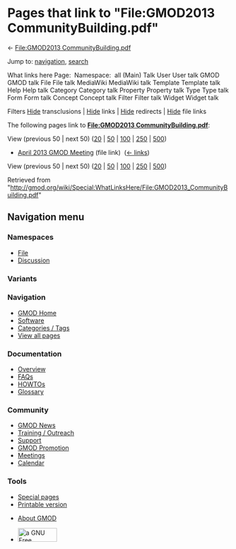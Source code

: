 <div id="mw-page-base" class="noprint">

</div>

<div id="mw-head-base" class="noprint">

</div>

<div id="content" class="mw-body" role="main">

<span id="top"></span>

<div id="mw-js-message" style="display:none;">

</div>



# <span dir="auto">Pages that link to "File:GMOD2013 CommunityBuilding.pdf"</span>

<div id="bodyContent">

<div id="contentSub">

← [File:GMOD2013
CommunityBuilding.pdf](/wiki/File:GMOD2013_CommunityBuilding.pdf "File:GMOD2013 CommunityBuilding.pdf")

</div>

<div id="jump-to-nav" class="mw-jump">

Jump to: [navigation](#mw-navigation), [search](#p-search)

</div>

<div id="mw-content-text">

What links here Page:  Namespace:  all (Main) Talk User User talk GMOD
GMOD talk File File talk MediaWiki MediaWiki talk Template Template talk
Help Help talk Category Category talk Property Property talk Type Type
talk Form Form talk Concept Concept talk Filter Filter talk Widget
Widget talk

Filters
[Hide](/mediawiki/index.php?title=Special:WhatLinksHere/File:GMOD2013_CommunityBuilding.pdf&hidetrans=1 "Special:WhatLinksHere/File:GMOD2013 CommunityBuilding.pdf")
transclusions \|
[Hide](/mediawiki/index.php?title=Special:WhatLinksHere/File:GMOD2013_CommunityBuilding.pdf&hidelinks=1 "Special:WhatLinksHere/File:GMOD2013 CommunityBuilding.pdf")
links \|
[Hide](/mediawiki/index.php?title=Special:WhatLinksHere/File:GMOD2013_CommunityBuilding.pdf&hideredirs=1 "Special:WhatLinksHere/File:GMOD2013 CommunityBuilding.pdf")
redirects \|
[Hide](/mediawiki/index.php?title=Special:WhatLinksHere/File:GMOD2013_CommunityBuilding.pdf&hideimages=1 "Special:WhatLinksHere/File:GMOD2013 CommunityBuilding.pdf")
file links

The following pages link to **[File:GMOD2013
CommunityBuilding.pdf](/wiki/File:GMOD2013_CommunityBuilding.pdf "File:GMOD2013 CommunityBuilding.pdf")**:

View (previous 50 \| next 50)
([20](/mediawiki/index.php?title=Special:WhatLinksHere/File:GMOD2013_CommunityBuilding.pdf&limit=20 "Special:WhatLinksHere/File:GMOD2013 CommunityBuilding.pdf")
\|
[50](/mediawiki/index.php?title=Special:WhatLinksHere/File:GMOD2013_CommunityBuilding.pdf&limit=50 "Special:WhatLinksHere/File:GMOD2013 CommunityBuilding.pdf")
\|
[100](/mediawiki/index.php?title=Special:WhatLinksHere/File:GMOD2013_CommunityBuilding.pdf&limit=100 "Special:WhatLinksHere/File:GMOD2013 CommunityBuilding.pdf")
\|
[250](/mediawiki/index.php?title=Special:WhatLinksHere/File:GMOD2013_CommunityBuilding.pdf&limit=250 "Special:WhatLinksHere/File:GMOD2013 CommunityBuilding.pdf")
\|
[500](/mediawiki/index.php?title=Special:WhatLinksHere/File:GMOD2013_CommunityBuilding.pdf&limit=500 "Special:WhatLinksHere/File:GMOD2013 CommunityBuilding.pdf"))

- [April 2013 GMOD
  Meeting](/wiki/April_2013_GMOD_Meeting "April 2013 GMOD Meeting")
  (file link) ‎ <span class="mw-whatlinkshere-tools">([←
  links](/mediawiki/index.php?title=Special:WhatLinksHere&target=April+2013+GMOD+Meeting "Special:WhatLinksHere"))</span>

View (previous 50 \| next 50)
([20](/mediawiki/index.php?title=Special:WhatLinksHere/File:GMOD2013_CommunityBuilding.pdf&limit=20 "Special:WhatLinksHere/File:GMOD2013 CommunityBuilding.pdf")
\|
[50](/mediawiki/index.php?title=Special:WhatLinksHere/File:GMOD2013_CommunityBuilding.pdf&limit=50 "Special:WhatLinksHere/File:GMOD2013 CommunityBuilding.pdf")
\|
[100](/mediawiki/index.php?title=Special:WhatLinksHere/File:GMOD2013_CommunityBuilding.pdf&limit=100 "Special:WhatLinksHere/File:GMOD2013 CommunityBuilding.pdf")
\|
[250](/mediawiki/index.php?title=Special:WhatLinksHere/File:GMOD2013_CommunityBuilding.pdf&limit=250 "Special:WhatLinksHere/File:GMOD2013 CommunityBuilding.pdf")
\|
[500](/mediawiki/index.php?title=Special:WhatLinksHere/File:GMOD2013_CommunityBuilding.pdf&limit=500 "Special:WhatLinksHere/File:GMOD2013 CommunityBuilding.pdf"))

</div>

<div class="printfooter">

Retrieved from
"<http://gmod.org/wiki/Special:WhatLinksHere/File:GMOD2013_CommunityBuilding.pdf>"

</div>

<div id="catlinks" class="catlinks catlinks-allhidden">

</div>

<div class="visualClear">

</div>

</div>

</div>

<div id="mw-navigation">

## Navigation menu

<div id="mw-head">



<div id="left-navigation">

<div id="p-namespaces" class="vectorTabs" role="navigation"
aria-labelledby="p-namespaces-label">

### Namespaces

- <span id="ca-nstab-image"><a href="/wiki/File:GMOD2013_CommunityBuilding.pdf" accesskey="c"
  title="View the file page [c]">File</a></span>
- <span id="ca-talk"><a
  href="/mediawiki/index.php?title=File_talk:GMOD2013_CommunityBuilding.pdf&amp;action=edit&amp;redlink=1"
  accesskey="t"
  title="Discussion about the content page [t]">Discussion</a></span>

</div>

<div id="p-variants" class="vectorMenu emptyPortlet" role="navigation"
aria-labelledby="p-variants-label">

### 

### Variants[](#)

<div class="menu">

</div>

</div>

</div>

<div id="right-navigation">





</div>



</div>

</div>

</div>

<div id="mw-panel">

<div id="p-logo" role="banner">

<a href="/wiki/Main_Page"
style="background-image: url(http://gmod.org/images/GMOD-cogs.png);"
title="Visit the main page"></a>

</div>

<div id="p-Navigation" class="portal" role="navigation"
aria-labelledby="p-Navigation-label">

### Navigation

<div class="body">

- <span id="n-GMOD-Home">[GMOD Home](/wiki/Main_Page)</span>
- <span id="n-Software">[Software](/wiki/GMOD_Components)</span>
- <span id="n-Categories-.2F-Tags">[Categories /
  Tags](/wiki/Categories)</span>
- <span id="n-View-all-pages">[View all
  pages](/wiki/Special:AllPages)</span>

</div>

</div>

<div id="p-Documentation" class="portal" role="navigation"
aria-labelledby="p-Documentation-label">

### Documentation

<div class="body">

- <span id="n-Overview">[Overview](/wiki/Overview)</span>
- <span id="n-FAQs">[FAQs](/wiki/Category:FAQ)</span>
- <span id="n-HOWTOs">[HOWTOs](/wiki/Category:HOWTO)</span>
- <span id="n-Glossary">[Glossary](/wiki/Glossary)</span>

</div>

</div>

<div id="p-Community" class="portal" role="navigation"
aria-labelledby="p-Community-label">

### Community

<div class="body">

- <span id="n-GMOD-News">[GMOD News](/wiki/GMOD_News)</span>
- <span id="n-Training-.2F-Outreach">[Training /
  Outreach](/wiki/Training_and_Outreach)</span>
- <span id="n-Support">[Support](/wiki/Support)</span>
- <span id="n-GMOD-Promotion">[GMOD
  Promotion](/wiki/GMOD_Promotion)</span>
- <span id="n-Meetings">[Meetings](/wiki/Meetings)</span>
- <span id="n-Calendar">[Calendar](/wiki/Calendar)</span>

</div>

</div>

<div id="p-tb" class="portal" role="navigation"
aria-labelledby="p-tb-label">

### Tools

<div class="body">

- <span id="t-specialpages"><a href="/wiki/Special:SpecialPages" accesskey="q"
  title="A list of all special pages [q]">Special pages</a></span>
- <span id="t-print"><a
  href="/mediawiki/index.php?title=Special:WhatLinksHere/File:GMOD2013_CommunityBuilding.pdf&amp;printable=yes"
  rel="alternate" accesskey="p"
  title="Printable version of this page [p]">Printable version</a></span>

</div>

</div>

</div>

</div>

<div id="footer" role="contentinfo">

- <span id="footer-places-about">[About
  GMOD](/wiki/GMOD:About "GMOD:About")</span>

<!-- -->

- <span id="footer-copyrightico">[<img src="http://www.gnu.org/graphics/gfdl-logo-small.png" width="88"
  height="31" alt="a GNU Free Documentation License" />](http://www.gnu.org/licenses/fdl-1.3.html)</span>




</div>
